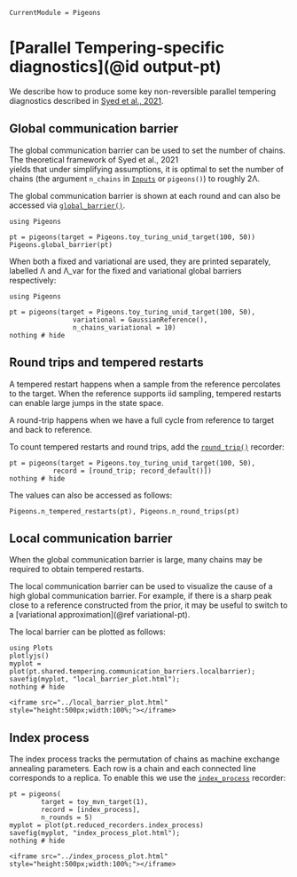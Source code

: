 ```@meta
CurrentModule = Pigeons
```

# [Parallel Tempering-specific diagnostics](@id output-pt)

We describe how to produce some key 
non-reversible parallel tempering diagnostics 
described in [Syed et al., 2021](https://rss.onlinelibrary.wiley.com/doi/10.1111/rssb.12464). 

## Global communication barrier

The global communication barrier can be used 
to set the number of chains. 
The theoretical framework of Syed et al., 2021  
yields that under simplifying assumptions, it is optimal to set the number of chains 
(the argument `n_chains` in [`Inputs`](@ref) or  `pigeons()`) to roughly 2Λ.

The global communication barrier is shown 
at each round and can also be accessed via 
[`global_barrier()`](@ref).

```@example pt
using Pigeons

pt = pigeons(target = Pigeons.toy_turing_unid_target(100, 50))
Pigeons.global_barrier(pt)
```

When both a fixed and variational are used, they are printed separately, 
labelled Λ and Λ_var for the fixed and variational global barriers 
respectively:

```@example pt
using Pigeons

pt = pigeons(target = Pigeons.toy_turing_unid_target(100, 50), 
                variational = GaussianReference(),
                n_chains_variational = 10)
nothing # hide
```

## Round trips and tempered restarts

A tempered restart happens when a sample from the reference 
percolates to the target. 
When the reference supports iid sampling, tempered restarts 
can enable large jumps in the state space. 

A round-trip happens when we have a full cycle from 
reference to target and back to reference. 

To count tempered restarts and round trips, 
add the [`round_trip()`](@ref) recorder:

```@example pt
pt = pigeons(target = Pigeons.toy_turing_unid_target(100, 50), 
           record = [round_trip; record_default()])
nothing # hide
```

The values can also be accessed as follows:

```@example pt
Pigeons.n_tempered_restarts(pt), Pigeons.n_round_trips(pt)
```


## Local communication barrier

When the global communication barrier is large, 
many chains may be required to obtain tempered restarts. 

The local communication barrier can be used to 
visualize the cause of a high global communication barrier. 
For example, if there is a sharp peak close to a 
reference constructed from the prior, it may be 
useful to switch to a [variational approximation](@ref variational-pt).

The local barrier can be plotted as follows:

```@example pt
using Plots 
plotlyjs()
myplot = plot(pt.shared.tempering.communication_barriers.localbarrier);
savefig(myplot, "local_barrier_plot.html"); 
nothing # hide
```

```@raw html
<iframe src="../local_barrier_plot.html" style="height:500px;width:100%;"></iframe>
```


## Index process

The index process tracks the permutation of chains as machine exchange 
annealing parameters. Each row is a chain and each connected line corresponds
to a replica. To enable this we use the [`index_process`](@ref) recorder:

```@example pt
pt = pigeons(
        target = toy_mvn_target(1), 
        record = [index_process], 
        n_rounds = 5)
myplot = plot(pt.reduced_recorders.index_process)
savefig(myplot, "index_process_plot.html"); 
nothing # hide
```

```@raw html
<iframe src="../index_process_plot.html" style="height:500px;width:100%;"></iframe>
```
